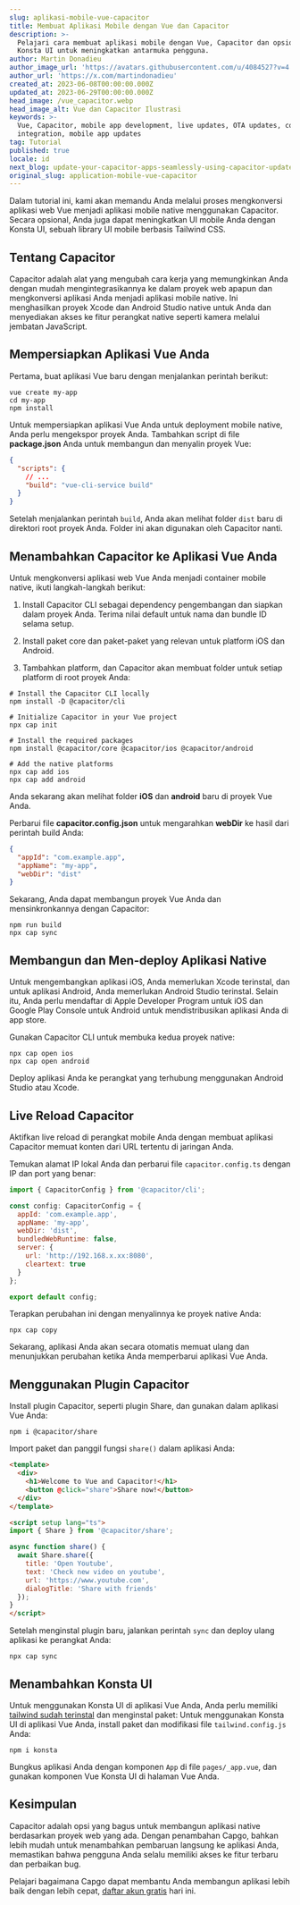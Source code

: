 ```yaml
---
slug: aplikasi-mobile-vue-capacitor
title: Membuat Aplikasi Mobile dengan Vue dan Capacitor
description: >-
  Pelajari cara membuat aplikasi mobile dengan Vue, Capacitor dan opsional
  Konsta UI untuk meningkatkan antarmuka pengguna.
author: Martin Donadieu
author_image_url: 'https://avatars.githubusercontent.com/u/4084527?v=4'
author_url: 'https://x.com/martindonadieu'
created_at: 2023-06-08T00:00:00.000Z
updated_at: 2023-06-29T00:00:00.000Z
head_image: /vue_capacitor.webp
head_image_alt: Vue dan Capacitor Ilustrasi
keywords: >-
  Vue, Capacitor, mobile app development, live updates, OTA updates, continuous
  integration, mobile app updates
tag: Tutorial
published: true
locale: id
next_blog: update-your-capacitor-apps-seamlessly-using-capacitor-updater
original_slug: application-mobile-vue-capacitor
---
```

Dalam tutorial ini, kami akan memandu Anda melalui proses mengkonversi aplikasi web Vue menjadi aplikasi mobile native menggunakan Capacitor. Secara opsional, Anda juga dapat meningkatkan UI mobile Anda dengan Konsta UI, sebuah library UI mobile berbasis Tailwind CSS.

## Tentang Capacitor

Capacitor adalah alat yang mengubah cara kerja yang memungkinkan Anda dengan mudah mengintegrasikannya ke dalam proyek web apapun dan mengkonversi aplikasi Anda menjadi aplikasi mobile native. Ini menghasilkan proyek Xcode dan Android Studio native untuk Anda dan menyediakan akses ke fitur perangkat native seperti kamera melalui jembatan JavaScript.

## Mempersiapkan Aplikasi Vue Anda

Pertama, buat aplikasi Vue baru dengan menjalankan perintah berikut:

```shell
vue create my-app
cd my-app
npm install
```

Untuk mempersiapkan aplikasi Vue Anda untuk deployment mobile native, Anda perlu mengekspor proyek Anda. Tambahkan script di file **package.json** Anda untuk membangun dan menyalin proyek Vue:

```json
{
  "scripts": {
    // ...
    "build": "vue-cli-service build"
  }
}
```

Setelah menjalankan perintah `build`, Anda akan melihat folder `dist` baru di direktori root proyek Anda. Folder ini akan digunakan oleh Capacitor nanti.

## Menambahkan Capacitor ke Aplikasi Vue Anda

Untuk mengkonversi aplikasi web Vue Anda menjadi container mobile native, ikuti langkah-langkah berikut:

1. Install Capacitor CLI sebagai dependency pengembangan dan siapkan dalam proyek Anda. Terima nilai default untuk nama dan bundle ID selama setup.

2. Install paket core dan paket-paket yang relevan untuk platform iOS dan Android.

3. Tambahkan platform, dan Capacitor akan membuat folder untuk setiap platform di root proyek Anda:

```shell
# Install the Capacitor CLI locally
npm install -D @capacitor/cli

# Initialize Capacitor in your Vue project
npx cap init

# Install the required packages
npm install @capacitor/core @capacitor/ios @capacitor/android

# Add the native platforms
npx cap add ios
npx cap add android
```

Anda sekarang akan melihat folder **iOS** dan **android** baru di proyek Vue Anda.

Perbarui file **capacitor.config.json** untuk mengarahkan **webDir** ke hasil dari perintah build Anda:

```json
{
  "appId": "com.example.app",
  "appName": "my-app",
  "webDir": "dist"
}
```

Sekarang, Anda dapat membangun proyek Vue Anda dan mensinkronkannya dengan Capacitor:

```shell
npm run build
npx cap sync
```

## Membangun dan Men-deploy Aplikasi Native

Untuk mengembangkan aplikasi iOS, Anda memerlukan Xcode terinstal, dan untuk aplikasi Android, Anda memerlukan Android Studio terinstal. Selain itu, Anda perlu mendaftar di Apple Developer Program untuk iOS dan Google Play Console untuk Android untuk mendistribusikan aplikasi Anda di app store.

Gunakan Capacitor CLI untuk membuka kedua proyek native:

```shell
npx cap open ios
npx cap open android
```

Deploy aplikasi Anda ke perangkat yang terhubung menggunakan Android Studio atau Xcode.

## Live Reload Capacitor

Aktifkan live reload di perangkat mobile Anda dengan membuat aplikasi Capacitor memuat konten dari URL tertentu di jaringan Anda.

Temukan alamat IP lokal Anda dan perbarui file `capacitor.config.ts` dengan IP dan port yang benar:

```javascript
import { CapacitorConfig } from '@capacitor/cli';

const config: CapacitorConfig = {
  appId: 'com.example.app',
  appName: 'my-app',
  webDir: 'dist',
  bundledWebRuntime: false,
  server: {
    url: 'http://192.168.x.xx:8080',
    cleartext: true
  }
};

export default config;
```

Terapkan perubahan ini dengan menyalinnya ke proyek native Anda:

```shell
npx cap copy
```

Sekarang, aplikasi Anda akan secara otomatis memuat ulang dan menunjukkan perubahan ketika Anda memperbarui aplikasi Vue Anda.

## Menggunakan Plugin Capacitor

Install plugin Capacitor, seperti plugin Share, dan gunakan dalam aplikasi Vue Anda:

```shell
npm i @capacitor/share
```

Import paket dan panggil fungsi `share()` dalam aplikasi Anda:

```html
<template>
  <div>
    <h1>Welcome to Vue and Capacitor!</h1>
    <button @click="share">Share now!</button>
  </div>
</template>

<script setup lang="ts">
import { Share } from '@capacitor/share';

async function share() {
  await Share.share({
    title: 'Open Youtube',
    text: 'Check new video on youtube',
    url: 'https://www.youtube.com',
    dialogTitle: 'Share with friends'
  });
}
</script>
```

Setelah menginstal plugin baru, jalankan perintah `sync` dan deploy ulang aplikasi ke perangkat Anda:

```
npx cap sync
```

## Menambahkan Konsta UI

Untuk menggunakan Konsta UI di aplikasi Vue Anda, Anda perlu memiliki [tailwind sudah terinstal](https://tailwindcss.com/docs/guides/vite/#vue) dan menginstal paket:
Untuk menggunakan Konsta UI di aplikasi Vue Anda, install paket dan modifikasi file `tailwind.config.js` Anda:

```shell
npm i konsta
```

Bungkus aplikasi Anda dengan komponen `App` di file `pages/_app.vue`, dan gunakan komponen Vue Konsta UI di halaman Vue Anda.

## Kesimpulan

Capacitor adalah opsi yang bagus untuk membangun aplikasi native berdasarkan proyek web yang ada. Dengan penambahan Capgo, bahkan lebih mudah untuk menambahkan pembaruan langsung ke aplikasi Anda, memastikan bahwa pengguna Anda selalu memiliki akses ke fitur terbaru dan perbaikan bug.

Pelajari bagaimana Capgo dapat membantu Anda membangun aplikasi lebih baik dengan lebih cepat, [daftar akun gratis](/register/) hari ini.
